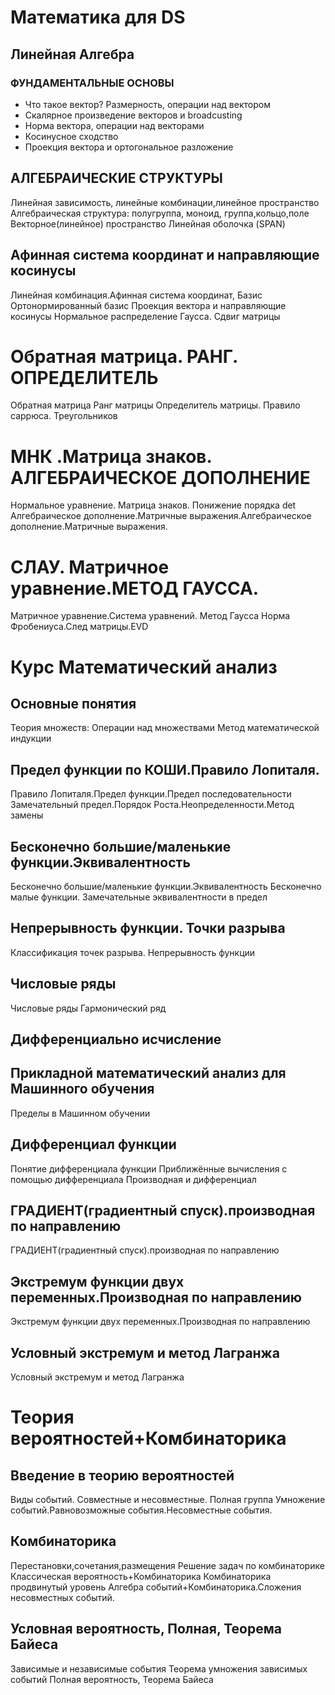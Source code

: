 # Математика для DS
## Линейная Алгебра
### ФУНДАМЕНТАЛЬНЫЕ ОСНОВЫ
* Что такое вектор? Размерность, операции над вектором
* Скалярное произведение векторов и broadcusting
* Норма вектора, операции над векторами
* Косинусное сходство
* Проекция вектора и ортогональное разложение
## АЛГЕБРАИЧЕСКИЕ СТРУКТУРЫ
 Линейная зависимость, линейные комбинации,линейное пространство
 Алгебраическая структура: полугруппа, моноид, группа,кольцо,поле
 Векторное(линейное) пространство
 Линейная оболочка (SPAN)
 ## Афинная система координат и направляющие косинусы 
 Линейная комбинация.Афинная система координат, Базис
 Ортонормированный базис
 Проекция вектора и направляющие косинусы
 Нормальное распределение Гаусса. Сдвиг матрицы
 # Обратная матрица. РАНГ. ОПРЕДЕЛИТЕЛЬ
 Обратная матрица
 Ранг матрицы
 Определитель матрицы. Правило саррюса. Треугольников
 # МНК .Матрица знаков. АЛГЕБРАИЧЕСКОЕ ДОПОЛНЕНИЕ
 Нормальное уравнение. Матрица знаков. Понижение порядка det
 Алгебраическое дополнение.Матричные выражения.Алгебраическое дополнение.Матричные выражения.
 # СЛАУ. Матричное уравнение.МЕТОД ГАУССА.
 Матричное уравнение.Система уравнений.
 Метод Гаусса
 Норма Фробениуса.След матрицы.EVD
 
# Курс Математический анализ
## Основные понятия
Теория множеств: Операции над множествами
Метод математической индукции
## Предел функции по КОШИ.Правило Лопиталя.
Правило Лопиталя.Предел функции.Предел последовательности
Замечательный предел.Порядок Роста.Неопределенности.Метод замены
## Бесконечно большие/маленькие функции.Эквивалентность
Бесконечно большие/маленькие функции.Эквивалентность
Бесконечно малые функции. Замечательные эквивалентности в предел
## Непрерывность функции. Точки разрыва
Классификация точек разрыва. Непрерывность функции
## Числовые ряды
Числовые ряды
Гармонический ряд
## Дифференциально исчисление
## Прикладной математический анализ для Машинного обучения
Пределы в Машинном обучении
## Дифференциал функции
Понятие дифференциала функции
Приближённые вычисления с помощью дифференциала
Производная и дифференциал
## ГРАДИЕНТ(градиентный спуск).производная по направлению
ГРАДИЕНТ(градиентный спуск).производная по направлению
## Экстремум функции двух переменных.Производная по направлению
Экстремум функции двух переменных.Производная по направлению
## Условный экстремум и метод Лагранжа
Условный экстремум и метод Лагранжа

# Теория вероятностей+Комбинаторика
## Введение в теорию вероятностей
Виды событий. Совместные и несовместные. Полная группа
Умножение событий.Равновозможные события.Несовместные события.
## Комбинаторика
Перестановки,сочетания,размещения
Решение задач по комбинаторике
Классическая вероятность+Комбинаторика
Комбинаторика продвинутый уровень
Алгебра событий+Комбинаторика.Сложения несовместных событий.
## Условная вероятность, Полная, Теорема Байеса
Зависимые и независимые события
Теорема умножения зависимых событий
Полная вероятность, Теорема Байеса

